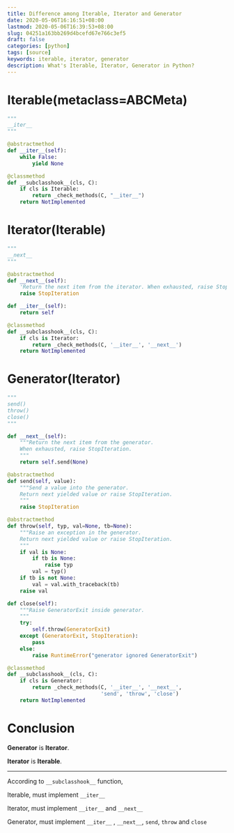 ```yaml
---
title: Difference among Iterable, Iterator and Generator
date: 2020-05-06T16:16:51+08:00
lastmod: 2020-05-06T16:39:53+08:00
slug: 04251a163bb269d4bcefd67e766c3ef5
draft: false
categories: [python]
tags: [source]
keywords: iterable, iterator, generator
description: What's Iterable, Iterator, Generator in Python?
---
```


# Iterable(metaclass=ABCMeta)

```python
"""
__iter__
"""

@abstractmethod
def __iter__(self):
    while False:
        yield None

@classmethod
def __subclasshook__(cls, C):
    if cls is Iterable:
        return _check_methods(C, "__iter__")
    return NotImplemented
```

# Iterator(Iterable)

```python
"""
__next__
"""

@abstractmethod
def __next__(self):
    'Return the next item from the iterator. When exhausted, raise StopIteration'
    raise StopIteration

def __iter__(self):
    return self

@classmethod
def __subclasshook__(cls, C):
    if cls is Iterator:
        return _check_methods(C, '__iter__', '__next__')
    return NotImplemented
```

# Generator(Iterator)

```python
"""
send()
throw()
close()
"""

def __next__(self):
    """Return the next item from the generator.
    When exhausted, raise StopIteration.
    """
    return self.send(None)

@abstractmethod
def send(self, value):
    """Send a value into the generator.
    Return next yielded value or raise StopIteration.
    """
    raise StopIteration

@abstractmethod
def throw(self, typ, val=None, tb=None):
    """Raise an exception in the generator.
    Return next yielded value or raise StopIteration.
    """
    if val is None:
        if tb is None:
            raise typ
        val = typ()
    if tb is not None:
        val = val.with_traceback(tb)
    raise val

def close(self):
    """Raise GeneratorExit inside generator.
    """
    try:
        self.throw(GeneratorExit)
    except (GeneratorExit, StopIteration):
        pass
    else:
        raise RuntimeError("generator ignored GeneratorExit")

@classmethod
def __subclasshook__(cls, C):
    if cls is Generator:
        return _check_methods(C, '__iter__', '__next__',
                              'send', 'throw', 'close')
    return NotImplemented
```

# Conclusion

**Generator** is **Iterator**.

**Iterator** is **Iterable**.

---

According to `__subclasshook__` function,

Iterable, must implement `__iter__`

Iterator, must implement `__iter__` and `__next__`

Generator, must implement `__iter__` , `__next__`, `send`, `throw` and `close`
